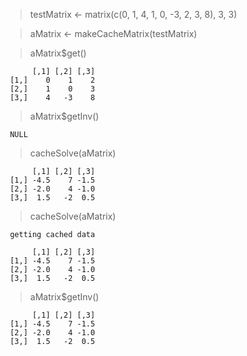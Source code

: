 <!-- -->
 > testMatrix <- matrix(c(0, 1, 4, 1, 0, -3, 2, 3, 8), 3, 3)
 
 > aMatrix <- makeCacheMatrix(testMatrix)
 
 > aMatrix$get()
 
          [,1] [,2] [,3]  
     [1,]    0    1    2
     [2,]    1    0    3
     [3,]    4   -3    8

> aMatrix$getInv()

     NULL

> cacheSolve(aMatrix)

          [,1] [,2] [,3]
     [1,] -4.5    7 -1.5
     [2,] -2.0    4 -1.0
     [3,]  1.5   -2  0.5

> cacheSolve(aMatrix)

     getting cached data

          [,1] [,2] [,3]
     [1,] -4.5    7 -1.5
     [2,] -2.0    4 -1.0
     [3,]  1.5   -2  0.5

> aMatrix$getInv()

          [,1] [,2] [,3]
     [1,] -4.5    7 -1.5
     [2,] -2.0    4 -1.0
     [3,]  1.5   -2  0.5
